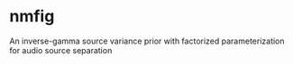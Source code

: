 # nmfig
An inverse-gamma source variance prior with factorized parameterization for audio source separation
